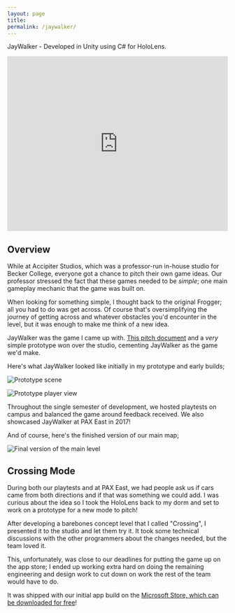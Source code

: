 ```yaml
---
layout: page
title:
permalink: /jaywalker/
---
```


JayWalker - Developed in Unity using C# for HoloLens.

<iframe width="100%" height="400" src="https://www.youtube.com/embed/CqzG8A_SKpQ" frameborder="0" allowfullscreen></iframe>

<p align="center"><h2>Overview</h2></p>

While at Accipiter Studios, which was a professor-run in-house studio for Becker College, everyone got a chance to pitch their own game ideas.
Our professor stressed the fact that these games needed to be *simple*; one main gameplay mechanic that the game was built on.

When looking for something simple, I thought back to the original Frogger; all you had to do was get across. Of course that's oversimplifying the journey of getting across and whatever obstacles you'd encounter in the level, but it was enough to make me think of a new idea.

JayWalker was the game I came up with. [This pitch document](https://drive.google.com/file/d/1sAOkYYNzukxzW6OqXaUtCDt9fDryxbae/view?usp=sharing) and a *very* simple prototype won over the studio, cementing JayWalker as the game we'd make.

Here's what JayWalker looked like initially in my prototype and early builds;

![Prototype scene](https://i.imgur.com/tTZ7073.png)

![Prototype player view](https://i.imgur.com/mMpH0d0.png)

Throughout the single semester of development, we hosted playtests on campus and balanced the game around feedback received. We also showcased JayWalker at PAX East in 2017!

And of course, here's the finished version of our main map;

![Final version of the main level](https://i.imgur.com/OjtmCqt.png)

<p align="center"><h2>Crossing Mode</h2></p>

During both our playtests and at PAX East, we had people ask us if cars came from both directions and if that was something we could add. I was curious about the idea so I took the HoloLens back to my dorm and set to work on a prototype for a new mode to pitch!

After developing a barebones concept level that I called "Crossing", I presented it to the studio and let them try it. It took some technical discussions with the other programmers about the changes needed, but the team loved it.

This, unfortunately, was close to our deadlines for putting the game up on the app store; I ended up working extra hard on doing the remaining engineering and design work to cut down on work the rest of the team would have to do.

It was shipped with our initial app build on the [Microsoft Store, which can be downloaded for free](https://www.microsoft.com/en-us/p/jaywalker/9p76lxr8hhb0)!
